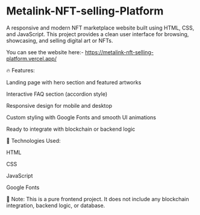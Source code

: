 # Metalink-NFT-selling-Platform
A responsive and modern NFT marketplace website built using HTML, CSS, and JavaScript. This project provides a clean user interface for browsing, showcasing, and selling digital art or NFTs.


You can see the website here:- https://metalink-nft-selling-platform.vercel.app/





🔥 Features:

Landing page with hero section and featured artworks

Interactive FAQ section (accordion style)

Responsive design for mobile and desktop

Custom styling with Google Fonts and smooth UI animations

Ready to integrate with blockchain or backend logic



🚀 Technologies Used:

HTML

CSS

JavaScript

Google Fonts



🚧 Note: This is a pure frontend project. It does not include any blockchain integration, backend logic, or database.





